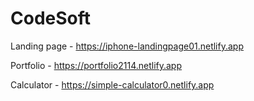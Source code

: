 # CodeSoft
Landing page - https://iphone-landingpage01.netlify.app

Portfolio - https://portfolio2114.netlify.app

Calculator - https://simple-calculator0.netlify.app
